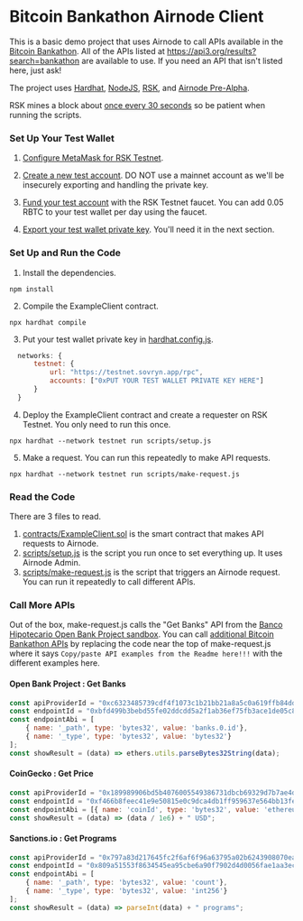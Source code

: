 # Bitcoin Bankathon Airnode Client

This is a basic demo project that uses Airnode to call APIs available in the [Bitcoin Bankathon](https://bitcoin-alliance.org/). All of the APIs listed at https://api3.org/results?search=bankathon are available to use. If you need an API that isn't listed here, just ask!

The project uses [Hardhat](https://hardhat.org/getting-started/), [NodeJS](https://nodejs.dev/learn/introduction-to-nodejs), [RSK](https://developers.rsk.co/), and [Airnode Pre-Alpha](https://docs.api3.org/airnode/pre-alpha/).

RSK mines a block about [once every 30 seconds](https://www.rsk.co/faqs#scalability) so be patient when running the scripts.

### Set Up Your Test Wallet

1. [Configure MetaMask for RSK Testnet](https://developers.rsk.co/wallet/use/metamask/).

2. [Create a new test account](https://metamask.zendesk.com/hc/en-us/articles/360015289452-How-to-create-an-additional-account-in-your-MetaMask-wallet). DO NOT use a mainnet account as we'll be insecurely exporting and handling the private key.

3. [Fund your test account](https://faucet.rsk.co/) with the RSK Testnet faucet. You can add 0.05 RBTC to your test wallet per day using the faucet.

4. [Export your test wallet private key](https://metamask.zendesk.com/hc/en-us/articles/360015289632-How-to-Export-an-Account-Private-Key). You'll need it in the next section.

### Set Up and Run the Code

1. Install the dependencies.
```
npm install
```

2. Compile the ExampleClient contract.
```
npx hardhat compile
```

3. Put your test wallet private key in [hardhat.config.js](/hardhat.config.js).
```javascript
  networks: {
	  testnet: {
		  url: "https://testnet.sovryn.app/rpc",
		  accounts: ["0xPUT YOUR TEST WALLET PRIVATE KEY HERE"]
	  }
  }
```

4. Deploy the ExampleClient contract and create a requester on RSK Testnet. You only need to run this once.
```
npx hardhat --network testnet run scripts/setup.js
```

5. Make a request. You can run this repeatedly to make API requests.
```
npx hardhat --network testnet run scripts/make-request.js
```

### Read the Code

There are 3 files to read.

1. [contracts/ExampleClient.sol](/contracts/ExampleClient.sol) is the smart contract that makes API requests to Airnode.
2. [scripts/setup.js](/scripts/setup.js) is the script you run once to set everything up. It uses Airnode Admin.
3. [scripts/make-request.js](/scripts/make-request.js) is the script that triggers an Airnode request. You can run it repeatedly to call different APIs.

### Call More APIs

Out of the box, make-request.js calls the "Get Banks" API from the [Banco Hipotecario Open Bank Project sandbox](https://obp-apiexplorer.bancohipotecario.com.sv/). You can call [additional Bitcoin Bankathon APIs](https://api3.org/results?search=bankathon) by replacing the code near the top of make-request.js where it says `Copy/paste API examples from the Readme here!!!` with the different examples here.

#### Open Bank Project : Get Banks

```javascript
const apiProviderId = "0xc6323485739cdf4f1073c1b21bb21a8a5c0a619ffb84dd56c4f4454af2802a40";
const endpointId = "0xbfd499b3bebd55fe02ddcdd5a2f1ab36ef75fb3ace1de05c878d0b53ce4a7296";
const endpointAbi = [
	{ name: '_path', type: 'bytes32', value: 'banks.0.id'},
	{ name: '_type', type: 'bytes32', value: 'bytes32'}
];
const showResult = (data) => ethers.utils.parseBytes32String(data);
```

#### CoinGecko : Get Price

```javascript
const apiProviderId = "0x189989906bd5b4076005549386731dbcb69329d7b7ae4de32707a441a936ad78";
const endpointId = "0xf466b8feec41e9e50815e0c9dca4db1ff959637e564bb13fefa99e9f9f90453c";
const endpointAbi = [{ name: 'coinId', type: 'bytes32', value: 'ethereum' }];
const showResult = (data) => (data / 1e6) + " USD";
```

#### Sanctions.io : Get Programs

```javascript
const apiProviderId = "0x797a83d217645fc2f6af6f96a63795a02b6243908070eaa48be2a5bacb435956";
const endpointId = "0x809a51553f8634545ea95cbe6a90f7902d4d0056fae1aa3ec7b709664aec891b";
const endpointAbi = [
	{ name: '_path', type: 'bytes32', value: 'count'},
	{ name: '_type', type: 'bytes32', value: 'int256'}
];
const showResult = (data) => parseInt(data) + " programs";
```
